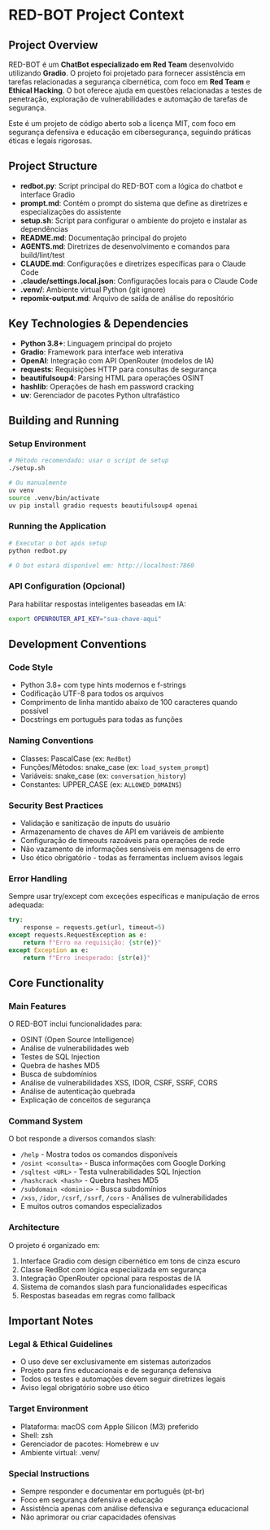 # RED-BOT Project Context

## Project Overview

RED-BOT é um **ChatBot especializado em Red Team** desenvolvido utilizando **Gradio**. O projeto foi projetado para fornecer assistência em tarefas relacionadas a segurança cibernética, com foco em **Red Team** e **Ethical Hacking**. O bot oferece ajuda em questões relacionadas a testes de penetração, exploração de vulnerabilidades e automação de tarefas de segurança.

Este é um projeto de código aberto sob a licença MIT, com foco em segurança defensiva e educação em cibersegurança, seguindo práticas éticas e legais rigorosas.

## Project Structure

- **redbot.py**: Script principal do RED-BOT com a lógica do chatbot e interface Gradio
- **prompt.md**: Contém o prompt do sistema que define as diretrizes e especializações do assistente
- **setup.sh**: Script para configurar o ambiente do projeto e instalar as dependências
- **README.md**: Documentação principal do projeto
- **AGENTS.md**: Diretrizes de desenvolvimento e comandos para build/lint/test
- **CLAUDE.md**: Configurações e diretrizes específicas para o Claude Code
- **.claude/settings.local.json**: Configurações locais para o Claude Code
- **.venv/**: Ambiente virtual Python (git ignore)
- **repomix-output.md**: Arquivo de saída de análise do repositório

## Key Technologies & Dependencies

- **Python 3.8+**: Linguagem principal do projeto
- **Gradio**: Framework para interface web interativa
- **OpenAI**: Integração com API OpenRouter (modelos de IA)
- **requests**: Requisições HTTP para consultas de segurança
- **beautifulsoup4**: Parsing HTML para operações OSINT
- **hashlib**: Operações de hash em password cracking
- **uv**: Gerenciador de pacotes Python ultrafástico

## Building and Running

### Setup Environment
```bash
# Método recomendado: usar o script de setup
./setup.sh

# Ou manualmente
uv venv
source .venv/bin/activate
uv pip install gradio requests beautifulsoup4 openai
```

### Running the Application
```bash
# Executar o bot após setup
python redbot.py

# O bot estará disponível em: http://localhost:7860
```

### API Configuration (Opcional)
Para habilitar respostas inteligentes baseadas em IA:
```bash
export OPENROUTER_API_KEY="sua-chave-aqui"
```

## Development Conventions

### Code Style
- Python 3.8+ com type hints modernos e f-strings
- Codificação UTF-8 para todos os arquivos
- Comprimento de linha mantido abaixo de 100 caracteres quando possível
- Docstrings em português para todas as funções

### Naming Conventions
- Classes: PascalCase (ex: `RedBot`)
- Funções/Métodos: snake_case (ex: `load_system_prompt`)
- Variáveis: snake_case (ex: `conversation_history`)
- Constantes: UPPER_CASE (ex: `ALLOWED_DOMAINS`)

### Security Best Practices
- Validação e sanitização de inputs do usuário
- Armazenamento de chaves de API em variáveis de ambiente
- Configuração de timeouts razoáveis para operações de rede
- Não vazamento de informações sensíveis em mensagens de erro
- Uso ético obrigatório - todas as ferramentas incluem avisos legais

### Error Handling
Sempre usar try/except com exceções específicas e manipulação de erros adequada:

```python
try:
    response = requests.get(url, timeout=5)
except requests.RequestException as e:
    return f"Erro na requisição: {str(e)}"
except Exception as e:
    return f"Erro inesperado: {str(e)}"
```

## Core Functionality

### Main Features
O RED-BOT inclui funcionalidades para:
- OSINT (Open Source Intelligence)
- Análise de vulnerabilidades web
- Testes de SQL Injection
- Quebra de hashes MD5
- Busca de subdomínios
- Análise de vulnerabilidades XSS, IDOR, CSRF, SSRF, CORS
- Análise de autenticação quebrada
- Explicação de conceitos de segurança

### Command System
O bot responde a diversos comandos slash:
- `/help` - Mostra todos os comandos disponíveis
- `/osint <consulta>` - Busca informações com Google Dorking
- `/sqltest <URL>` - Testa vulnerabilidades SQL Injection
- `/hashcrack <hash>` - Quebra hashes MD5
- `/subdomain <dominio>` - Busca subdomínios
- `/xss`, `/idor`, `/csrf`, `/ssrf`, `/cors` - Análises de vulnerabilidades
- E muitos outros comandos especializados

### Architecture
O projeto é organizado em:
1. Interface Gradio com design cibernético em tons de cinza escuro
2. Classe RedBot com lógica especializada em segurança
3. Integração OpenRouter opcional para respostas de IA
4. Sistema de comandos slash para funcionalidades específicas
5. Respostas baseadas em regras como fallback

## Important Notes

### Legal & Ethical Guidelines
- O uso deve ser exclusivamente em sistemas autorizados
- Projeto para fins educacionais e de segurança defensiva
- Todos os testes e automações devem seguir diretrizes legais
- Aviso legal obrigatório sobre uso ético

### Target Environment
- Plataforma: macOS com Apple Silicon (M3) preferido
- Shell: zsh
- Gerenciador de pacotes: Homebrew e uv
- Ambiente virtual: .venv/

### Special Instructions
- Sempre responder e documentar em português (pt-br)
- Foco em segurança defensiva e educação
- Assistência apenas com análise defensiva e segurança educacional
- Não aprimorar ou criar capacidades ofensivas